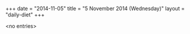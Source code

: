 +++
date = "2014-11-05"
title = "5 November 2014 (Wednesday)"
layout = "daily-diet"
+++


\<no entries\>

